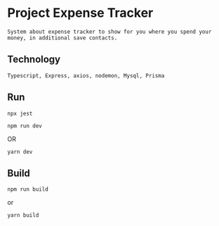 # Project Expense Tracker

```
System about expense tracker to show for you where you spend your money, in additional save contacts.
```

## Technology 

```
Typescript, Express, axios, nodemon, Mysql, Prisma
```

## Run

```
npx jest

npm run dev
```
OR
```
yarn dev
```

## Build
```
npm run build
```
or
```
yarn build
```
